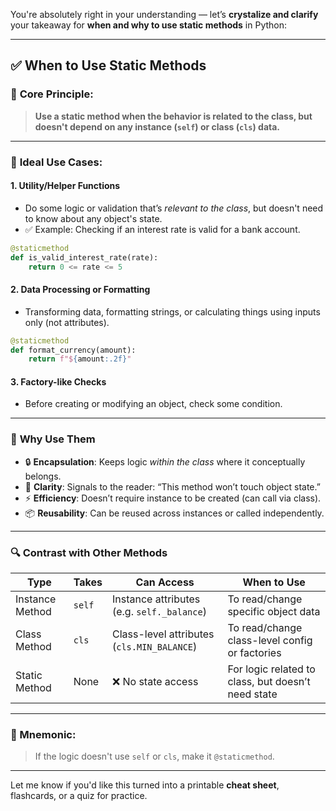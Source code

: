 You're absolutely right in your understanding — let’s **crystalize and clarify** your takeaway for **when and why to use static methods** in Python:

---

## ✅ When to Use Static Methods

### 🔹 **Core Principle**:

> **Use a static method when the behavior is related to the class, but doesn't depend on any instance (`self`) or class (`cls`) data.**

---

### 🔧 **Ideal Use Cases**:

#### 1. **Utility/Helper Functions**

* Do some logic or validation that’s *relevant to the class*, but doesn't need to know about any object's state.
* ✅ Example: Checking if an interest rate is valid for a bank account.

```python
@staticmethod
def is_valid_interest_rate(rate):
    return 0 <= rate <= 5
```

#### 2. **Data Processing or Formatting**

* Transforming data, formatting strings, or calculating things using inputs only (not attributes).

```python
@staticmethod
def format_currency(amount):
    return f"${amount:.2f}"
```

#### 3. **Factory-like Checks**

* Before creating or modifying an object, check some condition.

---

### 🧱 **Why Use Them**

* 🔒 **Encapsulation**: Keeps logic *within the class* where it conceptually belongs.
* 🧠 **Clarity**: Signals to the reader: “This method won’t touch object state.”
* ⚡ **Efficiency**: Doesn’t require instance to be created (can call via class).
* 📦 **Reusability**: Can be reused across instances or called independently.

---

### 🔍 Contrast with Other Methods

| Type            | Takes  | Can Access                                 | When to Use                                        |
| --------------- | ------ | ------------------------------------------ | -------------------------------------------------- |
| Instance Method | `self` | Instance attributes (e.g. `self._balance`) | To read/change specific object data                |
| Class Method    | `cls`  | Class-level attributes (`cls.MIN_BALANCE`) | To read/change class-level config or factories     |
| Static Method   | None   | ❌ No state access                          | For logic related to class, but doesn’t need state |

---

### 🧠 Mnemonic:

> If the logic doesn't use `self` or `cls`, make it `@staticmethod`.

---

Let me know if you'd like this turned into a printable **cheat sheet**, flashcards, or a quiz for practice.
